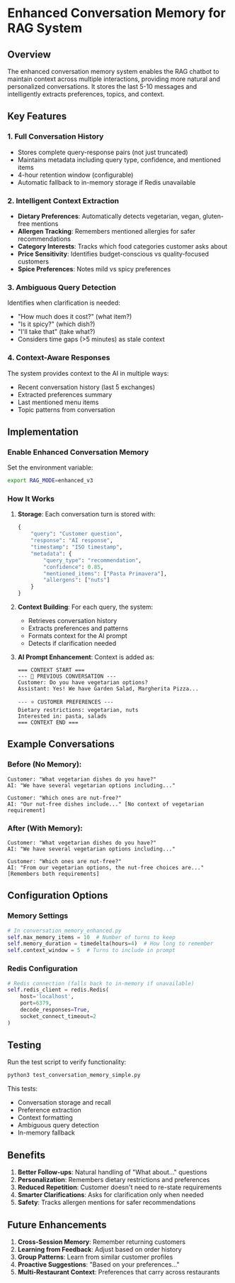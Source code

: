 # Enhanced Conversation Memory for RAG System

## Overview

The enhanced conversation memory system enables the RAG chatbot to maintain context across multiple interactions, providing more natural and personalized conversations. It stores the last 5-10 messages and intelligently extracts preferences, topics, and context.

## Key Features

### 1. Full Conversation History
- Stores complete query-response pairs (not just truncated)
- Maintains metadata including query type, confidence, and mentioned items
- 4-hour retention window (configurable)
- Automatic fallback to in-memory storage if Redis unavailable

### 2. Intelligent Context Extraction
- **Dietary Preferences**: Automatically detects vegetarian, vegan, gluten-free mentions
- **Allergen Tracking**: Remembers mentioned allergies for safer recommendations
- **Category Interests**: Tracks which food categories customer asks about
- **Price Sensitivity**: Identifies budget-conscious vs quality-focused customers
- **Spice Preferences**: Notes mild vs spicy preferences

### 3. Ambiguous Query Detection
Identifies when clarification is needed:
- "How much does it cost?" (what item?)
- "Is it spicy?" (which dish?)
- "I'll take that" (take what?)
- Considers time gaps (>5 minutes) as stale context

### 4. Context-Aware Responses
The system provides context to the AI in multiple ways:
- Recent conversation history (last 5 exchanges)
- Extracted preferences summary
- Last mentioned menu items
- Topic patterns from conversation

## Implementation

### Enable Enhanced Conversation Memory

Set the environment variable:
```bash
export RAG_MODE=enhanced_v3
```

### How It Works

1. **Storage**: Each conversation turn is stored with:
   ```python
   {
       "query": "Customer question",
       "response": "AI response",
       "timestamp": "ISO timestamp",
       "metadata": {
           "query_type": "recommendation",
           "confidence": 0.85,
           "mentioned_items": ["Pasta Primavera"],
           "allergens": ["nuts"]
       }
   }
   ```

2. **Context Building**: For each query, the system:
   - Retrieves conversation history
   - Extracts preferences and patterns
   - Formats context for the AI prompt
   - Detects if clarification needed

3. **AI Prompt Enhancement**: Context is added as:
   ```
   === CONTEXT START ===
   --- 💬 PREVIOUS CONVERSATION ---
   Customer: Do you have vegetarian options?
   Assistant: Yes! We have Garden Salad, Margherita Pizza...
   
   --- ⭐ CUSTOMER PREFERENCES ---
   Dietary restrictions: vegetarian, nuts
   Interested in: pasta, salads
   === CONTEXT END ===
   ```

## Example Conversations

### Before (No Memory):
```
Customer: "What vegetarian dishes do you have?"
AI: "We have several vegetarian options including..."

Customer: "Which ones are nut-free?"
AI: "Our nut-free dishes include..." [No context of vegetarian requirement]
```

### After (With Memory):
```
Customer: "What vegetarian dishes do you have?"
AI: "We have several vegetarian options including..."

Customer: "Which ones are nut-free?"
AI: "From our vegetarian options, the nut-free choices are..." [Remembers both requirements]
```

## Configuration Options

### Memory Settings
```python
# In conversation_memory_enhanced.py
self.max_memory_items = 10  # Number of turns to keep
self.memory_duration = timedelta(hours=4)  # How long to remember
self.context_window = 5  # Turns to include in prompt
```

### Redis Configuration
```python
# Redis connection (falls back to in-memory if unavailable)
self.redis_client = redis.Redis(
    host='localhost',
    port=6379,
    decode_responses=True,
    socket_connect_timeout=2
)
```

## Testing

Run the test script to verify functionality:
```bash
python3 test_conversation_memory_simple.py
```

This tests:
- Conversation storage and recall
- Preference extraction
- Context formatting
- Ambiguous query detection
- In-memory fallback

## Benefits

1. **Better Follow-ups**: Natural handling of "What about..." questions
2. **Personalization**: Remembers dietary restrictions and preferences
3. **Reduced Repetition**: Customer doesn't need to re-state requirements
4. **Smarter Clarifications**: Asks for clarification only when needed
5. **Safety**: Tracks allergen mentions for safer recommendations

## Future Enhancements

1. **Cross-Session Memory**: Remember returning customers
2. **Learning from Feedback**: Adjust based on order history
3. **Group Patterns**: Learn from similar customer profiles
4. **Proactive Suggestions**: "Based on your preferences..."
5. **Multi-Restaurant Context**: Preferences that carry across restaurants